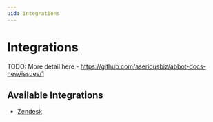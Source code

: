 ```yaml
---
uid: integrations
---
```


# Integrations

TODO: More detail here - https://github.com/aseriousbiz/abbot-docs-new/issues/1

## Available Integrations

* [Zendesk](xref:integrations.zendesk)